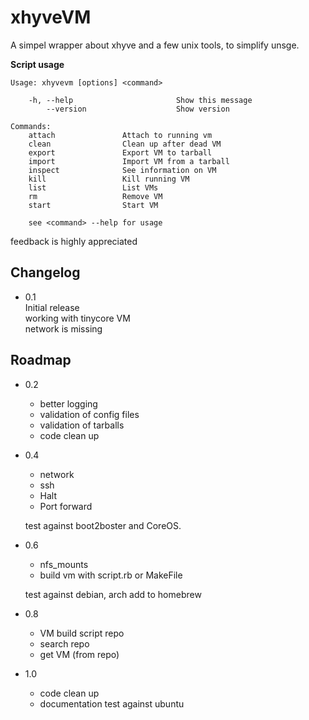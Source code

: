 xhyveVM
========
A simpel wrapper about xhyve and a few unix tools, to simplify unsge.

**Script usage**

    Usage: xhyvevm [options] <command>

        -h, --help                       Show this message
            --version                    Show version

    Commands:
    	attach  		     Attach to running vm
    	clean   		     Clean up after dead VM
    	export  		     Export VM to tarball
    	import  		     Import VM from a tarball
    	inspect 		     See information on VM
    	kill    		     Kill running VM
    	list    		     List VMs
    	rm      		     Remove VM
    	start   		     Start VM

    	see <command> --help for usage


feedback is highly appreciated


Changelog
---------
* 0.1  
    Initial release  
    working with tinycore VM  
    network is missing  

Roadmap
-------
* 0.2
    * better logging
    * validation of config files
    * validation of tarballs
    * code clean up


* 0.4
    * network
    * ssh
    * Halt
    * Port forward

    test against boot2boster and CoreOS.

* 0.6
    * nfs_mounts
    * build vm with script.rb or MakeFile

    test against debian, arch
    add to homebrew


* 0.8
    * VM build script repo
    * search repo
    * get VM (from repo)


* 1.0
    * code clean up
    * documentation
    test against ubuntu
